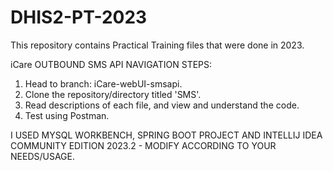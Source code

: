 # DHIS2-PT-2023
This repository contains Practical Training files that were done in 2023.

iCare OUTBOUND SMS API NAVIGATION STEPS:
1. Head to branch: iCare-webUI-smsapi.
2. Clone the repository/directory titled 'SMS'.
3. Read descriptions of each file, and view and understand the code.
4. Test using Postman.

I USED MYSQL WORKBENCH, SPRING BOOT PROJECT AND INTELLIJ IDEA COMMUNITY EDITION 2023.2 - MODIFY ACCORDING TO YOUR NEEDS/USAGE.

